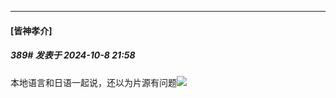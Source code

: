 ﻿
*****

####  [皆神孝介]  
##### 389#       发表于 2024-10-8 21:58

本地语言和日语一起说，还以为片源有问题<img src="https://static.saraba1st.com/image/smiley/face/06.gif" referrerpolicy="no-referrer">

